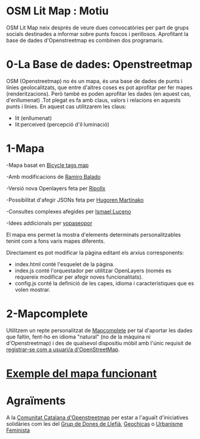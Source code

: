 # OSM Lit Map : Motiu
OSM Lit Map neix després de veure dues convocatòries per part de grups socials destinades a informar sobre punts foscos i perillosos.
Aprofitant la base de dades d'Openstreetmap es combinen dos programaris.

# 0-La Base de dades: Openstreetmap
OSM (Openstreetmap) no és un mapa, és una base de dades de punts i línies geolocalitzats, que entre d'altres coses es pot aprofitar per fer mapes (renderitzacions). Però també es poden aprofitar les dades (en aquest cas, d'enllumenat) .Tot plegat es fa amb claus, valors i relacions en aquests punts i línies.
En aquest cas utilitzarem les claus:

* lit (enllumenat)
* lit:perceived (percepció d'il·luminació)

# 1-Mapa

-Mapa basat en [Bicycle tags map](https://wiki.openstreetmap.org/wiki/Bicycle_tags_map)

-Amb modificacions de [Ramiro Balado](https://github.com/Qjammer)

-Versió nova Openlayers feta per [Ripollx](https://github.com/Ripollx)

-Possibilitat d'afegir JSONs feta per [Hugoren Martinako ](https://github.com/Crashillo)

-Consultes complexes afegides per [Ismael Luceno](https://github.com/ismaell)

-Idees addicionals per [yopaseopor](https://github.com/yopaseopor)

El mapa ens permet la mostra d'elements determinats personalitzables tenint com a fons varis mapes diferents.

Directament es pot modificar la pàgina editant els arxius corresponents:

*    index.html conté l'esquelet de la pàgina.
*    index.js conté l'orquestador per utilitzar OpenLayers (només es requereix modificar per afegir noves funcionalitats).
*    config.js conté la definició de les capes, idioma i característiques que es volen mostrar.

# 2-Mapcomplete

Utilitzem un repte personalitzat de [Mapcomplete](https://github.com/pietervdvn/MapComplete) per tal d'aportar les dades que faltin, fent-ho en idioma "natural" (no de la màquina ni d'Openstreetmap) i des de qualsevol dispositiu mòbil amb l'únic requisit de [registrar-se com a usuari/a d'OpenStreetMap](https://www.openstreetmap.org/login).

# [Exemple del mapa funcionant](http://yopaseopor.github.io/osmlitmap)

# Agraïments
A la [Comunitat Catalana d'Openstreetmap](https://t.me/osmcat) per estar a l'aguaït d'iniciatives solidàries com les del [Grup de Dones de Llefià](https://twitter.com/grupdonesllefia), [Geochicas](https://twitter.com/geochicasosm) o [Urbanisme Feminista](https://twitter.com/9urbfeminista)

